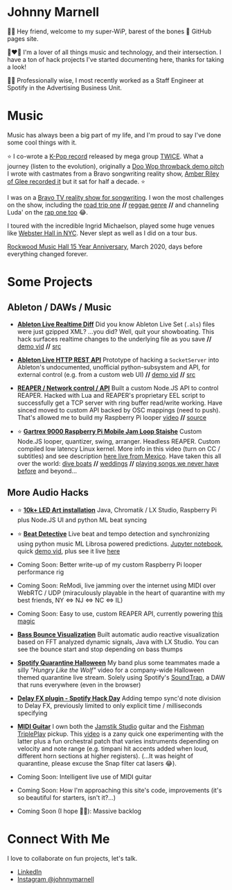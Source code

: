 # Johnny Marnell

👋🏻 Hey friend, welcome to my super-WiP, barest of the bones 🦴
GitHub pages site.

🎵❤️🤖 I'm a lover of all things music and technology, and their intersection.
I have a ton of hack projects I've started documenting here,
thanks for taking a look!

👷🏻 Professionally wise, I most recently worked as a Staff Engineer
at Spotify in the Advertising Business Unit.

# Music

  Music has always been a big part of my life, and I'm proud to say I've done some cool things with it.

  ⭐️ I co-wrote a [K-Pop record](https://www.youtube.com/watch?v=jXtAs2W5s5k)
     released by mega group [TWICE](https://www.instagram.com/twicetagram/).
     What a journey (listen to the evolution), originally a
     [Doo Wop throwback demo pitch](https://www.youtube.com/watch?v=o2qSVklbBXw)
     I wrote with castmates from a Bravo songwriting reality show,
     [Amber Riley of Glee recorded it](https://www.youtube.com/watch?v=tNP8GbRQDXk)
     but it sat for half a decade. ⭐️
  
  I was on a
  [Bravo TV reality show for songwriting](https://www.bravotv.com/platinum-hit).
  I won the most challenges on the show,
  including the [road trip one](https://www.youtube.com/watch?v=I48ROsiuTN4)
  **//** [reggae genre](https://www.youtube.com/watch?v=MXgx-s64tTs)
  **//** and channeling Luda' on the
  [rap one too](https://www.youtube.com/watch?v=AuqssJiLj18) 😂.

  I toured with the incredible Ingrid Michaelson, played some huge venues like
  [Webster Hall in NYC](https://www.youtube.com/watch?v=tTkU9phbEGs).
  Never slept as well as I did on a tour bus.

  [Rockwood Music Hall 15 Year Anniversary](https://www.youtube.com/watch?v=GUgVvVJgpOQ),
  March 2020, days before everything changed forever.


# Some Projects

## Ableton / DAWs / Music

- [**Ableton Live Realtime Diff**](https://www.youtube.com/watch?v=mulwc2U11o8)
  Did you know Ableton Live Set (`.als`) files were just gzipped XML? ...you did? Well, quit your showboating. This hack surfaces realtime changes to the underlying file as you save
  **//**  [demo vid](https://www.youtube.com/watch?v=mulwc2U11o8)
  **//**  [src](https://github.com/JohnnyMarnell/ableton-live-realtime-changes)

- [**Ableton Live HTTP REST API**](https://www.youtube.com/watch?v=xfeG9-BbLko)
  Prototype of hacking a `SocketServer` into Ableton's undocumented, unofficial python-subsystem and API, for external control (e.g. from a custom web UI)
  **//**  [demo vid](https://www.youtube.com/watch?v=xfeG9-BbLko)
  **//**  [src](https://github.com/JohnnyMarnell/ableton-control?tab=readme-ov-file)

- [**REAPER / Network control / API**](https://github.com/JohnnyMarnell/j5-reaper)
  Built a custom Node.JS API to control REAPER. Hacked with Lua and REAPER's
  proprietary EEL script to successfully get a TCP server with
  ring buffer read/write working. Have sinced moved to custom API backed
  by OSC mappings (need to push). That's allowed me to build my Raspberry
  Pi looper
          [video](https://www.youtube.com/watch?v=gKP3OBteXtg)
  **//**  [source](https://github.com/JohnnyMarnell/j5-reaper)

- ⭐️ [**Gartrex 9000 Raspberry Pi Mobile Jam Loop Staishe**](https://www.youtube.com/watch?v=gKP3OBteXtg)
  Custom Node.JS looper, quantizer, swing, arranger. Headless REAPER.
  Custom compiled low latency Linux kernel.
  More info in this video (turn on CC / subtitles) and see description
  [here live from Mexico](https://www.youtube.com/watch?v=gKP3OBteXtg).
  Have taken this all over the world:
         [dive boats](https://www.youtube.com/watch?v=KVO8QH8ydek)
  **//** [weddings](https://www.youtube.com/watch?v=5gXpDlQAJRI)
  **//** [playing songs we never have before](https://www.youtube.com/watch?v=5gXpDlQAJRI) and beyond...


## More Audio Hacks

- ⭐️ [**10k+ LED Art installation**](/led-art)
  Java, Chromatik / LX Studio, Raspberry Pi plus Node.JS UI and python ML beat syncing

- ⭐️ [**Beat Detective**](/beat-detective.md)
  Live beat and tempo detection and synchronizing using python music ML Librosa powered predictions. [Jupyter notebook](./jupyter/tempo), quick [demo vid](https://youtu.be/wihCkwniqwU), plus see it live [here](/led-art)

- Coming Soon: Better write-up of my custom Raspberry Pi looper performance rig
- Coming Soon: ReModi, live jamming over the internet using MIDI over WebRTC / UDP (miraculously playable in
  the heart of quarantine with my best friends, NY <=> NJ <=> NC <=> IL)
- Coming Soon: Easy to use, custom REAPER API, currently powering [this magic](https://www.youtube.com/watch?v=gKP3OBteXtg)

- [**Bass Bounce Visualization**](https://www.youtube.com/watch?v=d0XzIzDG8k0)
  Built automatic audio reactive visualization based on FFT analyzed dynamic signals,
  Java with LX Studio. You can see the bounce start and stop depending on bass thumps

- [**Spotify Quarantine Halloween**](https://www.instagram.com/p/CG-u44ElvNk11U1LTU6wTNDM25x7Km-Vq7ns6o0)
  My band plus some teammates made a silly _"Hungry Like the Wolf"_ video
  for a company-wide Halloween themed quarantine live stream.
  Solely using Spotify's [SoundTrap](https://www.soundtrap.com/),
  a DAW that runs everywhere (even in the browser)

- [**Delay FX plugin - Spotify Hack Day**](https://www.youtube.com/watch?v=eJnJ6o7nmA4)
  Adding tempo sync'd note division to Delay FX, previously limited to only explicit time / milliseconds
  specifying

- [**MIDI Guitar**](https://www.youtube.com/watch?v=zNkmwI8Ubqs)
  I own both the [Jamstik Studio](https://jamstik.com/) guitar and the [Fishman TriplePlay](https://www.fishman.com/tripleplay/) pickup. This [video](https://www.youtube.com/watch?v=zNkmwI8Ubqs)
  is a zany quick one experimenting with the latter plus a fun orchestral patch that varies instruments depending on velocity and note range (e.g. timpani hit accents added when loud, different horn sections at higher registers). (...It was height of quarantine, please excuse the Snap filter cat lasers 😂).

- Coming Soon: Intelligent live use of MIDI guitar

- Coming Soon: How I'm approaching this site's code, improvements (it's so beautiful for starters, isn't it?...)

- Coming Soon (I hope 🤞🏻): Massive backlog

# Connect With Me

I love to collaborate on fun projects, let's talk.

- [LinkedIn](https://www.linkedin.com/in/johnnymarnell)
- [Instagram @johnnymarnell](https://www.instagram.com/johnnymarnell)
